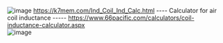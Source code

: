 
![image](https://github.com/user-attachments/assets/1723fbc1-6d1d-4b47-970f-fd3a3cbbed7f)
https://k7mem.com/Ind_Coil_Ind_Calc.html ---- Calculator for air coil inductance ----- https://www.66pacific.com/calculators/coil-inductance-calculator.aspx  
![image](https://github.com/user-attachments/assets/63a1d7ec-eff7-4b89-b46e-622d21001727)
